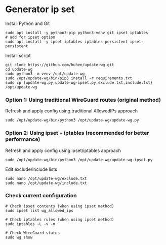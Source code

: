 # Generator ip set

Install Python and Git
```
sudo apt install -y python3-pip python3-venv git ipset iptables
# add for ipset option
sudo apt install -y ipset iptables iptables-persistent ipset-persistent
```

Install script
```
git clone https://github.com/huhen/update-wg.git
cd update-wg
sudo python3 -m venv /opt/update-wg
sudo /opt/update-wg/bin/pip3 install -r requirements.txt
sudo cp {update-wg.py,update-wg-ipset.py,exclude.txt,include.txt} /opt/update-wg
```

### Option 1: Using traditional WireGuard routes (original method)
Refresh and apply config using traditional AllowedIPs approach
```
sudo /opt/update-wg/bin/python3 /opt/update-wg/update-wg.py
```

### Option 2: Using ipset + iptables (recommended for better performance)
Refresh and apply config using ipset/iptables approach
```
sudo /opt/update-wg/bin/python3 /opt/update-wg/update-wg-ipset.py
```

Edit exclude/include lists
```
sudo nano /opt/update-wg/exclude.txt
sudo nano /opt/update-wg/include.txt
```

### Check current configuration
```
# Check ipset contents (when using ipset method)
sudo ipset list wg_allowed_ips

# Check iptables rules (when using ipset method)
sudo iptables -L -v -n

# Check WireGuard status
sudo wg show

